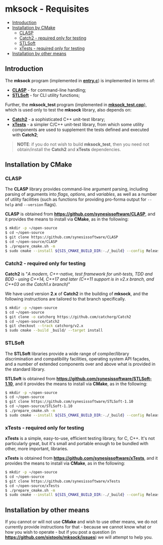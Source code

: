 # mksock - Requisites <!-- omit in toc -->


- [Introduction](#introduction)
- [Installation by CMake](#installation-by-cmake)
  - [CLASP](#clasp)
  - [Catch2 - required only for testing](#catch2---required-only-for-testing)
  - [STLSoft](#stlsoft)
  - [xTests - required only for testing](#xtests---required-only-for-testing)
- [Installation by other means](#installation-by-other-means)


## Introduction

The **mksock** program (implemented in [**entry.c**](./entry.c)) is implemented in terms of:

* [**CLASP**](https://github.com/synesissoftware/CLASP) - for command-line handling;
* [**STLSoft**](https://github.com/synesissoftware/STLSoft-1.10) - for CLI utility functions;

Further, the **mksock_test** program (implemented in [**mksock_test.cpp**](./mksock_test.cpp)), which is used only to test the **mksock** library, also depends on:

* [**Catch2**](https://github.com/catchorg/Catch2) - a sophisticated C++ unit-test library;
* [**xTests**](https://github.com/synesissoftware/xTests) - a simpler C/C++ unit-test library, from which some utility components are used to supplement the tests defined and executed with **Catch2**;

> **NOTE**: if you do not wish to build **mksock_test**, then you need not obtain/install the **Catch2** and **xTests** dependencies.


## Installation by CMake

### CLASP

The **CLASP** library provides command-line argument parsing, including parsing of arguments into _flags_, _options_, and _variables_, as well as a number of utility facilities (such as functions for providing pro-forma output for `--help` and `--version` flags).

**CLASP** is obtained from **https://github.com/synesissoftware/CLASP**, and it provides the means to install via **CMake**, as in the following:

```bash
$ mkdir -p ~/open-source
$ cd ~/open-source
$ git clone https://github.com/synesissoftware/CLASP
$ cd ~/open-source/CLASP
$ ./prepare_cmake.sh -m
$ sudo cmake --install ${SIS_CMAKE_BUILD_DIR:-./_build} --config Release
```


### Catch2 - required only for testing

**Catch2** is "_A modern, C++-native, test framework for unit-tests, TDD and BDD - using C++14, C++17 and later (C++11 support is in v2.x branch, and C++03 on the Catch1.x branch)_"

We have used version **2.x** of **Catch2** in the building of **mksock**, and the following instructions are tailored to that branch specifically.

```bash
$ mkdir -p ~/open-source
$ cd ~/open-source
$ git clone -o catchorg https://github.com/catchorg/Catch2
$ cd ~/open-source/Catch2
$ git checkout --track catchorg/v2.x
$ sudo cmake --build _build/ --target install
```


### STLSoft

The **STLSoft** libraries provide a wide range of compiler/library discrimination and compatibility facilities, operating system API façades, and a number of extended components over and above what is provided in the standard library.

**STLSoft** is obtained from **https://github.com/synesissoftware/STLSoft-1.10**, and it provides the means to install via **CMake**, as in the following:

```bash
$ mkdir -p ~/open-source
$ cd ~/open-source
$ git clone https://github.com/synesissoftware/STLSoft-1.10
$ cd ~/open-source/STLSoft-1.10
$ ./prepare_cmake.sh -m
$ sudo cmake --install ${SIS_CMAKE_BUILD_DIR:-./_build} --config Release
```


### xTests - required only for testing

**xTests** is a simple, easy-to-use, efficient testing library, for C, C++. It's not particularly great, but it's small and portable enough to be bundled with other, more important, libraries.

**xTests** is obtained from **https://github.com/synesissoftware/xTests**, and it provides the means to install via **CMake**, as in the following:

```bash
$ mkdir -p ~/open-source
$ cd ~/open-source
$ git clone https://github.com/synesissoftware/xTests
$ cd ~/open-source/xTests
$ ./prepare_cmake.sh -m
$ sudo cmake --install ${SIS_CMAKE_BUILD_DIR:-./_build} --config Release
```


## Installation by other means

If you cannot or will not use **CMake** and wish to use other means, we do not currently provide instructions for that - because we cannot know what or how you wish to operate - but if you post a question (in **https://github.com/sistools/mksock/issues**) we will attempt to help you.


<!-- ########################### end of file ########################### -->


